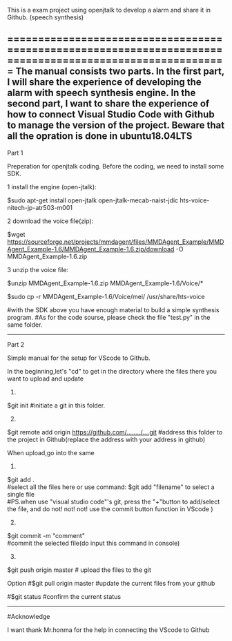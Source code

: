 This is a exam project using openjtalk to develop a alarm and share it in Github. (speech synthesis)

==========================================================================================================
The manual consists two parts. In the first part, I will share the experience of developing the alarm with speech synthesis engine. In the second part, I want to share the experience of how to connect Visual Studio Code with Github to manage the version of the project.
Beware that all the opration is done in ubuntu18.04LTS
----------------------------------------------------------------------------------------------------------
Part 1

Preperation for openjtalk coding.
Before the coding, we need to install some SDK. 

1 install the engine (open-jtalk):

$sudo apt-get install open-jtalk open-jtalk-mecab-naist-jdic hts-voice-nitech-jp-atr503-m001

2 download the voice file(zip):

$wget https://sourceforge.net/projects/mmdagent/files/MMDAgent_Example/MMDAgent_Example-1.6/MMDAgent_Example-1.6.zip/download -O MMDAgent_Example-1.6.zip

3 unzip the voice file:

$unzip MMDAgent_Example-1.6.zip MMDAgent_Example-1.6/Voice/*

$sudo cp -r MMDAgent_Example-1.6/Voice/mei/ /usr/share/hts-voice

#with the SDK above you have enough material to build a simple synthesis program.
#As for the code sourse, please check the file "test.py" in the same folder. 


------------------------------------------------------------------------------------------------------------
Part 2

Simple manual for the setup for VScode to Github.

 In the beginning,let's "cd" to get in the directory where the files there you want to upload and update

1. 
$git init
#initiate a git in this folder.

2.
$git remote add origin https://github.com/......../....git
#address this folder to the project in Github(replace the address with your address in github)

 When upload,go into the same 

1.
$git add .  
#select all the files here or use command: $git add "filename" to select  a single file  
#PS.when use "visual studio code"'s git, press the "+"button to add/select the file, and do not! not! not! use the commit button function in VScode )

2.
$git commit -m "comment"  
#commit the selected file(do input this command in console)

3.
$git push origin master  # upload the files to the git

Option
#$git pull origin master #update the current files from your github  

#$git status #confirm the current status

------------------------------------------------------------------
#Acknowledge

I want thank Mr.honma for the help in connecting the VScode to Github 
